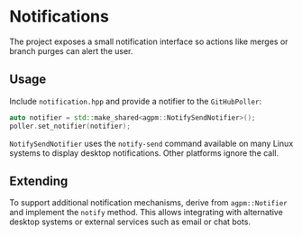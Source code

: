 # Notifications

The project exposes a small notification interface so actions like merges or
branch purges can alert the user.

## Usage

Include `notification.hpp` and provide a notifier to the `GitHubPoller`:

```cpp
auto notifier = std::make_shared<agpm::NotifySendNotifier>();
poller.set_notifier(notifier);
```

`NotifySendNotifier` uses the `notify-send` command available on many Linux
systems to display desktop notifications. Other platforms ignore the call.

## Extending

To support additional notification mechanisms, derive from `agpm::Notifier` and
implement the `notify` method. This allows integrating with alternative desktop
systems or external services such as email or chat bots.
